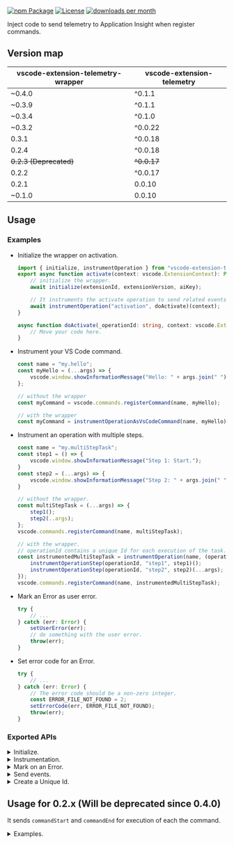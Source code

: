 [![npm Package](https://img.shields.io/npm/v/vscode-extension-telemetry-wrapper.svg)](https://www.npmjs.org/package/vscode-extension-telemetry-wrapper)
[![License](https://img.shields.io/npm/l/express.svg)](https://github.com/eskibear/vscode-extension-telemetry-wrapper/blob/master/LICENSE)
[![downloads per month](https://img.shields.io/npm/dm/vscode-extension-telemetry-wrapper.svg)](https://www.npmjs.org/package/vscode-extension-telemetry-wrapper)

Inject code to send telemetry to Application Insight when register commands.

## Version map
|vscode-extension-telemetry-wrapper|vscode-extension-telemetry| 
|---|---|
|~0.4.0|^0.1.1|
|~0.3.9|^0.1.1|
|~0.3.4|^0.1.0|
|~0.3.2|^0.0.22|
|0.3.1|^0.0.18|
|0.2.4|^0.0.18|
|~~0.2.3 (Deprecated)~~|~~^0.0.17~~|
|0.2.2|^0.0.17|
|0.2.1|0.0.10|
|~0.1.0|0.0.10|


## Usage
### Examples
- Initialize the wrapper on activation.
    ```ts
    import { initialize, instrumentOperation } from "vscode-extension-telemetry-wrapper";
    export async function activate(context: vscode.ExtensionContext): Promise<void> {
        // initialize the wrapper.
        await initialize(extensionId, extensionVersion, aiKey);

        // It instruments the activate operation to send related events.
        await instrumentOperation("activation", doActivate)(context);
    }

    async function doActivate(_operationId: string, context: vscode.ExtensionContext): Promise<void> {
        // Move your code here.
    }
    ```

- Instrument your VS Code command.
    ```ts
    const name = "my.hello";
    const myHello = (...args) => {
        vscode.window.showInformationMessage("Hello: " + args.join(" "));
    };

    // without the wrapper
    const myCommand = vscode.commands.registerCommand(name, myHello);

    // with the wrapper
    const myCommand = instrumentOperationAsVsCodeCommand(name, myHello);
    ```

- Instrument an operation with multiple steps.
    ```ts
    const name = "my.multiStepTask";
    const step1 = () => {
        vscode.window.showInformationMessage("Step 1: Start.");
    }
    const step2 = (...args) => {
        vscode.window.showInformationMessage("Step 2: " + args.join(" "));
    }

    // without the wrapper.
    const multiStepTask = (...args) => {
        step1();
        step2(..args);
    };
    vscode.commands.registerCommand(name, multiStepTask);

    // with the wrapper. 
    // operationId contains a unique Id for each execution of the task.
    const instrumentedMultiStepTask = instrumentOperation(name, (operationId, ...args) => {
        instrumentOperationStep(operationId, "step1", step1)();
        instrumentOperationStep(operationId, "step2", step2)(...args);
    });
    vscode.commands.registerCommand(name, instrumentedMultiStepTask);
    ```

- Mark an Error as user error.
    ```ts
    try {
        // ...
    } catch (err: Error) {
        setUserError(err);
        // do something with the user error.
        throw(err);
    }
    ```

- Set error code for an Error.
    ```ts
    try {
        // ...
    } catch (err: Error) {
        // The error code should be a non-zero integer. 
        const ERROR_FILE_NOT_FOUND = 2;
        setErrorCode(err, ERROR_FILE_NOT_FOUND);
        throw(err);
    }
    ```

### Exported APIs

<details><summary>Initialize.</summary>

```typescript
/**
 * Initialize TelemetryReporter by parsing attributes from a JSON file.
 * It reads these attributes: publisher, name, version, aiKey.
 * @param jsonFilepath absolute path of a JSON file.
 */
function initializeFromJsonFile(jsonFilepath: string, _debug?: boolean): Promise<void>;

/**
 * Initialize TelemetryReporter from given attributes.
 * @param extensionId Identifier of the extension, used as prefix of EventName in telemetry data.
 * @param version Version of the extension.
 * @param aiKey Key of Application Insights.
 */
function initialize(extensionId: string, version: string, aiKey: string, _debug?: boolean): void;
```
</details>

<details><summary>Instrumentation.</summary>

* Instrument an operation.
```typescript
/**
 * Instrument callback for a command to auto send OPEARTION_START, OPERATION_END, ERROR telemetry.
 * @param operationName For extension activation, use "activation", for VS Code commands, use command name.
 * @param cb The callback function with a unique Id passed by its 1st parameter.
 * @returns The instrumented callback.
 */
function instrumentOperation(operationName: string, cb: (_operationId: string, ...args: any[]) => any): (...args: any[]) => any;
```

* Instrument a VS Code command.
```ts
/**
 * A shortcut to instrument and operation and register it as a VSCode command.
 * Note that operation Id will no longer be accessible in this approach.
 * @param command A unique identifier for the command.
 * @param cb A command handler function.
 */
export function instrumentOperationAsVsCodeCommand(command: string, cb: (...args: any[]) => any): vscode.Disposable;
```
</details>

<details><summary>Mark on an Error.</summary>

```typescript
/**
 * Mark an Error instance as a user error.
 */
function setUserError(err: Error): void;

/**
 * Set custom error code or an Error instance.
 * @param errorCode A custom error code.
 */
function setErrorCode(err: Error, errorCode: number): void;
```
</details>

<details><summary>Send events.</summary>

```ts
/**
 * Send OPERATION_START event.
 * @param operationId Unique id of the operation.
 * @param operationName Name of the operation.
 */
function sendOperationStart(operationId: string, operationName: string): void;

/**
 * Send OPERATION_END event.
 * @param operationId Unique id of the operation.
 * @param operationName Name of the operation.
 * @param duration Time elapsed for the operation, in milliseconds.
 * @param err An optional Error instance if occurs during the operation.
 */
function sendOperationEnd(operationId: string, operationName: string, duration: number, err?: Error): void;

/**
 * Send an ERROR event.
 * @param err An Error instance.
 */
export declare function sendError(err: Error): void;

/**
 * Send an ERROR event during an operation, carrying id and name of the oepration.
 * @param operationId Unique id of the operation.
 * @param operationName Name of the operation.
 * @param err An Error instance containing details.
 */
function sendOperationalError(operationId: string, operationName: string, err: Error): void;

 /**
  * Send an INFO event during an operation.
  * @param operationId Unique id of the operation.
  * @param data Values of string type go to customDimensions, values of number type go to customMeasurements.
  */
export function sendInfo(operationId: string, data: { [key: string]: string | number }): void;

/**
 * Send an INFO event during an operation.
 * Note that: operationId will overwrite dimensions['operationId'] if it exists.
 * @param operationId Unique id of the operation.
 * @param dimensions The object recorded as customDimensions.
 * @param measurements The object recored as customMeasurements.
 */
export function sendInfo(
    operationId: string,
    dimensions: { [key: string]: string },
    measurements: { [key: string]: number }
): void;
```

</details>

<details><summary>Create a Unique Id.</summary>

```ts
/**
 * Create a UUID string using uuid.v4().
 */
function createUuid(): string;
```
</details>

## Usage for 0.2.x (Will be deprecated since 0.4.0)

It sends `commandStart` and `commandEnd` for execution of each the command.

<details>
<summary>Examples.</summary>

```
import { TelemetryWrapper } from "vscode-extension-telemetry-wrapper";

// initialize with specific parameters
TelemetryWrapper.initilize(publisher, extensionName, version, aiKey);

// or directly from Json file, e.g. package.json
TelemetryWrapper.initilizeFromJsonFile(context.asAbsolutePath("./package.json"));
```

For compatibility, the legacy `TelemetryReporter` can be accessed by `TelemetryWrapper.getReporter()`.


### Previous without wrapper

```
export function activate(context: vscode.ExtensionContext): void {

    vscode.commands.registerCommand("commandName", 
        (args: any[]): void => {
            // TODO
        }
    );

}
```

### Now

**Basic usage**

```
export function activate(context: vscode.ExtensionContext): void {

    TelemetryWrapper.registerCommand("commandName",
        (args: any[]): void => {
            // TODO
        }
    );

}
```

**Send custom usage data during the session**
```
export function activate(context: vscode.ExtensionContext): void {

    TelemetryWrapper.registerCommand("commandName",
        (args: any[]): void => {
            // TODO: initialize
            TelemetryWrapper.sendTelemetryEvent(“initializeDone”);
            // TODO: pre tasks
            TelemetryWrapper.sendTelemetryEvent("preTasksDone");
            // TODO: final tasks
        }
    );

}
```

Result:

* publisher.extension/commandStart      {sessionId: xxx}
* publisher.extension/initilizeDone     {sessionId: xxx}
* publisher.extension/preTasksDone      {sessionId: xxx}
* publisher.extension/commandEnd        {sessionId: xxx, exitCode: 0}


**Send custom usage data with different log level**
```
export function activate(context: vscode.ExtensionContext): void {

    TelemetryWrapper.registerCommand("commandName",
        (args: any[]): void => {
            // TODO: initialize
            TelemetryWrapper.info(“initializeDone”);
            // TODO: pre tasks with error
            TelemetryWrapper.error("preTasksNotDone");
            // TODO: final tasks
        }
    );
}
```
Result:

* publisher.extension/commandStart      {sessionId: xxx}
* publisher.extension/info              {message: "initilizeDone", logLevel: 400, sessionId: xxx}
* publisher.extension/error             {message: "preTasksDone", logLevel: 200, sessionId: xxx}
* publisher.extension/commandEnd        {sessionId: xxx, exitCode: 1}


**Inject customized properties into the a session**
```
export function activate(context: vscode.ExtensionContext): void {

    TelemetryWrapper.registerCommand("commandName",
        (args: any[]): void => {
            const t = TelemetryWrapper.currentSession();
            t.extraProperties.finishedSteps = [];
            // TODO: initialize
            t.extraProperties.finishedSteps.push("initialize");
            // TODO: pre tasks
            t.extraProperties.finishedSteps.push("preTasks");
            // TODO: final tasks
            t.extraProperties.finishedSteps.push("finalTasks");
        }
    );

}
```

Result:

* publisher.extension/commandStart
    ```
    {
        sessionId: xxx
    }
    ```
* publisher.extension/commandEnd
    ```
    {
        sessionId: xxx,
        exitCode: 0,
        extra.finishedSteps: [
            "initialize",
            "preTasks",
            "finalTasks"
        ]
    }
    ```


</details>


